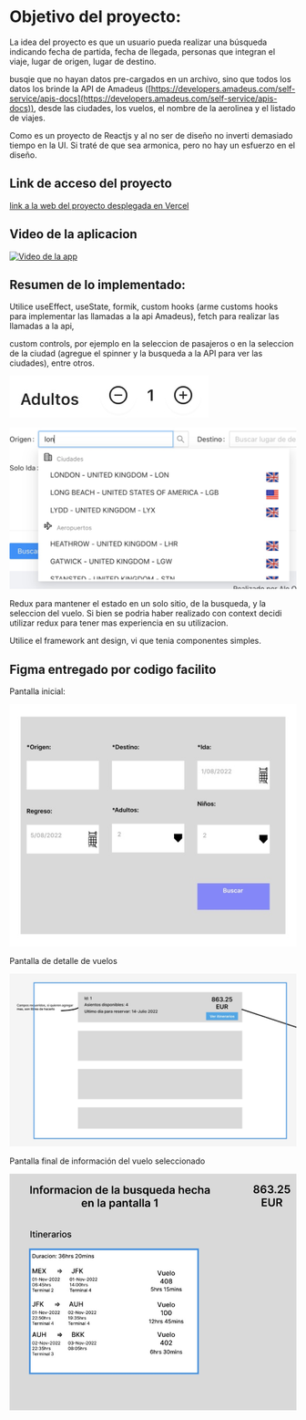 
# Objetivo del proyecto:

La idea del proyecto es que un usuario pueda realizar una búsqueda indicando fecha de partida, fecha de llegada, personas que integran el viaje, lugar de origen, lugar de destino.

busqie que no hayan datos pre-cargados en un archivo, sino que todos los datos los brinde la API de Amadeus ([https://developers.amadeus.com/self-service/apis-docs](https://developers.amadeus.com/self-service/apis-docs)), desde las ciudades, los vuelos, el nombre de la aerolinea y el listado de viajes.

Como es un proyecto de Reactjs y al no ser de diseño no inverti demasiado tiempo en la UI. Si traté de que sea armonica, pero no hay un esfuerzo en el diseño. 

## Link de acceso del proyecto

[link a la web del proyecto desplegada en Vercel](https://codigo-facilito-reactjs.vercel.app/)

## Video de la aplicacion

[![Video de la app](https://img.youtube.com/vi/BFFQ9hgovpg/0.jpg)](https://www.youtube.com/watch?v=BFFQ9hgovpg)

## Resumen de lo implementado:

Utilice useEffect, useState, formik, custom hooks (arme customs hooks para implementar las llamadas a la api Amadeus), fetch para realizar las llamadas a la api, 

custom controls, por ejemplo en la seleccion de pasajeros o en la seleccion de la ciudad (agregue el spinner y la busqueda a la API para ver las ciudades), entre otros.

![imagen 1](https://raw.githubusercontent.com/aledove-01/codigo-facilito-reactjs/main/imgReadme/control1.png)

![imagen 2](https://raw.githubusercontent.com/aledove-01/codigo-facilito-reactjs/main/imgReadme/control2.png)

Redux para mantener el estado en un solo sitio, de la busqueda, y la seleccion del vuelo. Si bien se podria haber realizado con context decidi utilizar redux para tener mas experiencia en su utilizacion.

Utilice el framework ant design, vi que tenia componentes simples.

## Figma entregado por codigo facilito

Pantalla inicial:

![figma 1](https://raw.githubusercontent.com/aledove-01/codigo-facilito-reactjs/main/imgReadme/figma1.png)

Pantalla de detalle de vuelos

![figma 2](https://raw.githubusercontent.com/aledove-01/codigo-facilito-reactjs/main/imgReadme/figma2.png)

Pantalla final de información del vuelo seleccionado

![figma 3](https://raw.githubusercontent.com/aledove-01/codigo-facilito-reactjs/main/imgReadme/figma3.png)

